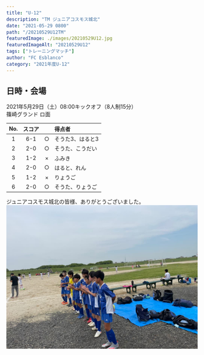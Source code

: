 ```yaml
---
title: "U-12"
description: "TM ジュニアコスモス城北"
date: "2021-05-29 0800"
path: "/20210529U12TM"
featuredImage: ./images/20210529U12.jpg
featuredImageAlt: "20210529U12"
tags: ["トレーニングマッチ"]
author: "FC Esblanco"
category: "2021年度U-12"
---
```


## 日時・会場

2021年5月29日（土）08:00キックオフ（8人制15分）  
篠崎グランド ロ面

| No.| スコア |   | 得点者  |
|:--:|:------:|:-:|:--------|
| 1  | 6-1      | ○|そうた3、はると3           |
| 2  | 2-0      | ○|そうた、こうだい|
| 3  | 1-2      | ×|ふみき |
| 4  | 2-0      | ○ |はると、れん|
| 5  | 1-2      | ×  |りょうご|
| 6  | 2-0      | ○|そうた、りょうご|


<script src="https://adm.shinobi.jp/s/f9835040bccb6582c56df68b8f5ecca7"></script>


ジュニアコスモス城北の皆様、ありがとうございました。
![20210529U12](./images/20210529U12b.jpg "ジュニアコスモス城北")
